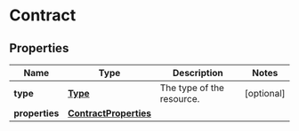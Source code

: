 # Contract

## Properties
| Name | Type | Description | Notes |
| ------------ | ------------- | ------------- | ------------- |
| **type** | [**Type**](Type.md) | The type of the resource. | [optional]  |
| **properties** | [**ContractProperties**](ContractProperties.md) |  |  |


